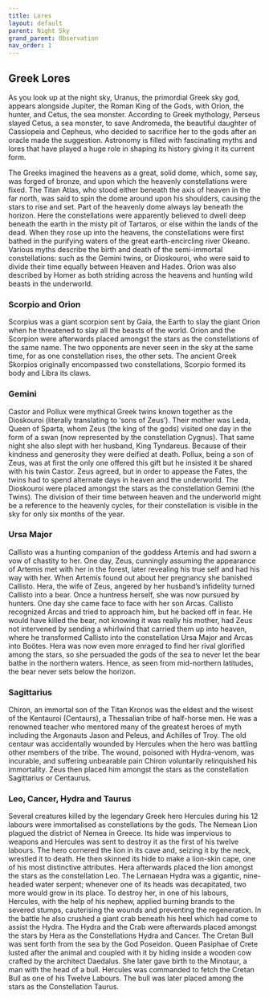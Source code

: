 ```yaml
---
title: Lores
layout: default
parent: Night Sky
grand_parent: Observation
nav_order: 1
---
```


## Greek Lores

As you look up at the night sky, Uranus, the primordial Greek sky god, appears alongside Jupiter, the Roman King of the Gods, with Orion, the hunter, and Cetus, the sea monster. According to Greek mythology, Perseus slayed Cetus, a sea monster, to save Andromeda, the beautiful daughter of Cassiopeia and Cepheus, who decided to sacrifice her to the gods after an oracle made the suggestion. Astronomy is filled with fascinating myths and lores that have played a huge role in shaping its history giving it its current form.

The Greeks imagined the heavens as a great, solid dome, which, some say, was forged of bronze, and upon which the heavenly constellations were fixed. The Titan Atlas, who stood either beneath the axis of heaven in the far north, was said to spin the dome around upon his shoulders, causing the stars to rise and set.
Part of the heavenly dome always lay beneath the horizon. Here the constellations were apparently believed to dwell deep beneath the earth in the misty pit of Tartaros, or else within the lands of the dead. When they rose up into the heavens, the constellations were first bathed in the purifying waters of the great earth-encircling river Okeano. Various myths describe the birth and death of the semi-immortal constellations: such as the Gemini twins, or Dioskouroi, who were said to divide their time equally between Heaven and Hades. Orion was also described by Homer as both striding across the heavens and hunting wild beasts in the underworld.

### Scorpio and Orion

Scorpius was a giant scorpion sent by Gaia, the Earth to slay the giant Orion when he threatened to slay all the beasts of the world. Orion and the Scorpion were afterwards placed amongst the stars as the constellations of the same name. The two opponents are never seen in the sky at the same time, for as one constellation rises, the other sets. The ancient Greek Skorpios originally encompassed two constellations, Scorpio formed its body and Libra its claws.

### Gemini

Castor and Pollux were mythical Greek twins known together as the Dioskouroi (literally translating to ‘sons of Zeus’). Their mother was Leda, Queen of Sparta, whom Zeus (the king of the gods) visited one day in the form of a swan (now represented by the constellation Cygnus). That same night she also slept with her husband, King Tyndareus. Because of their kindness and generosity they were deified at death. Pollux, being a son of Zeus, was at first the only one offered this gift but he insisted it be shared with his twin Castor. Zeus agreed, but in order to appease the Fates, the twins had to spend alternate days in heaven and the underworld.
The Dioskouroi were placed amongst the stars as the constellation Gemini (the Twins). The division of their time between heaven and the underworld might be a reference to the heavenly cycles, for their constellation is visible in the sky for only six months of the year.

### Ursa Major

Callisto was a hunting companion of the goddess Artemis and had sworn a vow of chastity to her. One day, Zeus, cunningly assuming the appearance of Artemis met with her in the forest, later revealing his true self and had his way with her. When Artemis found out about her pregnancy she banished Callisto. Hera, the wife of Zeus, angered by her husband’s infidelity turned Callisto into a bear. Once a huntress herself, she was now pursued by hunters. One day she came face to face with her son Arcas. Callisto recognized Arcas and tried to approach him, but he backed off in fear. He would have killed the bear, not knowing it was really his mother, had Zeus not intervened by sending a whirlwind that carried them up into heaven, where he transformed Callisto into the constellation Ursa Major and Arcas into Boötes.
Hera was now even more enraged to find her rival glorified among the stars, so she persuaded the gods of the sea to never let the bear bathe in the northern waters. Hence, as seen from mid-northern latitudes, the bear never sets below the horizon.

### Sagittarius

Chiron, an immortal son of the Titan Kronos  was the eldest and the wisest of the Kentauroi (Centaurs), a Thessalian tribe of half-horse men. He was a renowned teacher who mentored many of the greatest heroes of myth including the Argonauts Jason and Peleus, and Achilles of Troy.
The old centaur was accidentally wounded by Hercules when the hero was battling other members of the tribe. The wound, poisoned with Hydra-venom, was incurable, and suffering unbearable pain Chiron voluntarily relinquished his immortality. Zeus then placed him amongst the stars as the constellation Sagittarius or Centaurus.

### Leo, Cancer, Hydra and Taurus

Several creatures killed by the legendary Greek hero Hercules during his 12 labours were immortalised as constellations by the gods.
The Nemean Lion plagued the district of Nemea in Greece. Its hide was impervious to weapons and Hercules was sent to destroy it as the first of his twelve labours. The hero cornered the lion in its cave and, seizing it by the neck, wrestled it to death. He then skinned its hide to make a lion-skin cape, one of his most distinctive attributes. Hera afterwards placed the lion amongst the stars as the constellation Leo.
The Lernaean Hydra was a gigantic, nine-headed water serpent; whenever one of its heads was decapitated, two more would grow in its place. To destroy her, in one of his labours, Hercules, with the help of his nephew, applied burning brands to the severed stumps, cauterising the wounds and preventing the regeneration. In the battle he also crushed a giant crab beneath his heel which had come to assist the Hydra. The Hydra and the Crab were afterwards placed amongst the stars by Hera as the Constellations Hydra and Cancer.
The Cretan Bull was sent forth from the sea by the God Poseidon. Queen Pasiphae of Crete lusted after the animal and coupled with it by hiding inside a wooden cow crafted by the architect Daedalus. She later gave birth to the Minotaur, a man with the head of a bull. Hercules was commanded to fetch the Cretan Bull as one of his Twelve Labours. The bull was later placed among the stars as the Constellation Taurus.
